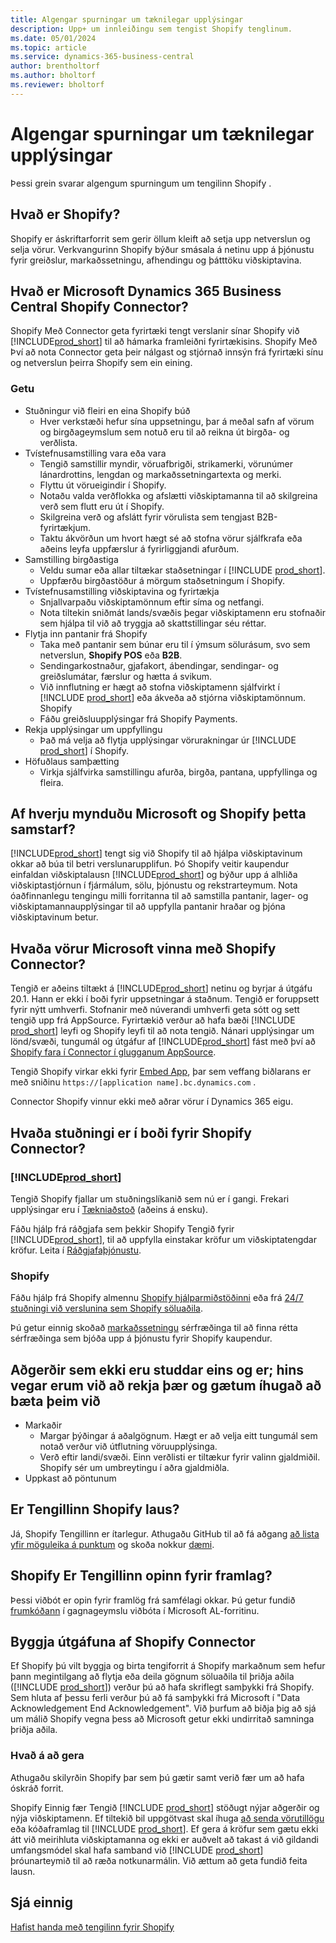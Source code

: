 ```yaml
---
title: Algengar spurningar um tæknilegar upplýsingar
description: Upp+ um innleiðingu sem tengist Shopify tenglinum.
ms.date: 05/01/2024
ms.topic: article
ms.service: dynamics-365-business-central
author: brentholtorf
ms.author: bholtorf
ms.reviewer: bholtorf
---
```


# Algengar spurningar um tæknilegar upplýsingar

Þessi grein svarar algengum spurningum um tengilinn Shopify .

## Hvað er Shopify?

Shopify er áskriftarforrit sem gerir öllum kleift að setja upp netverslun og selja vörur. Verkvangurinn Shopify býður smásala á netinu upp á þjónustu fyrir greiðslur, markaðssetningu, afhendingu og þátttöku viðskiptavina.

## Hvað er Microsoft Dynamics 365 Business Central Shopify Connector?

 Shopify Með Connector geta fyrirtæki tengt verslanir sínar Shopify við [!INCLUDE[prod_short](../includes/prod_short.md)] til að hámarka framleiðni fyrirtækisins.  Shopify Með Því að nota Connector geta þeir nálgast og stjórnað innsýn frá fyrirtæki sínu og netverslun þeirra Shopify sem ein eining.

### Getu

- Stuðningur við fleiri en eina Shopify búð
  - Hver verkstæði hefur sína uppsetningu, þar á meðal safn af vörum og birgðageymslum sem notuð eru til að reikna út birgða- og verðlista.  
- Tvístefnusamstilling vara eða vara
  - Tengið samstillir myndir, vöruafbrigði, strikamerki, vörunúmer lánardrottins, lengdan og markaðssetningartexta og merki.  
  - Flyttu út vörueigindir í Shopify.  
  - Notaðu valda verðflokka og afslætti viðskiptamanna til að skilgreina verð sem flutt eru út í Shopify.
  - Skilgreina verð og afslátt fyrir vörulista sem tengjast B2B-fyrirtækjum.
  - Taktu ákvörðun um hvort hægt sé að stofna vörur sjálfkrafa eða aðeins leyfa uppfærslur á fyrirliggjandi afurðum.
- Samstilling birgðastiga
  - Veldu sumar eða allar tiltækar staðsetningar í [!INCLUDE [prod_short](../includes/prod_short.md)].  
  - Uppfærðu birgðastöður á mörgum staðsetningum í Shopify.  
- Tvístefnusamstilling viðskiptavina og fyrirtækja
  - Snjallvarpaðu viðskiptamönnum eftir síma og netfangi.  
  - Nota tiltekin sniðmát lands/svæðis þegar viðskiptamenn eru stofnaðir sem hjálpa til við að tryggja að skattstillingar séu réttar.  
- Flytja inn pantanir frá Shopify
  - Taka með pantanir sem búnar eru til í ýmsum sölurásum, svo sem netverslun, **Shopify  POS** eða **B2B**.
  - Sendingarkostnaður, gjafakort, ábendingar, sendingar- og greiðslumátar, færslur og hætta á svikum.  
  - Við innflutning er hægt að stofna viðskiptamenn sjálfvirkt í [!INCLUDE [prod_short](../includes/prod_short.md)] eða ákveða að stjórna viðskiptamönnum. Shopify  
  - Fáðu greiðsluupplýsingar frá Shopify Payments.
- Rekja upplýsingar um uppfyllingu
  - Það má velja að flytja upplýsingar vörurakningar úr [!INCLUDE [prod_short](../includes/prod_short.md)] í Shopify.
- Höfuðlaus samþætting
  - Virkja sjálfvirka samstillingu afurða, birgða, pantana, uppfyllinga og fleira.

## Af hverju mynduðu Microsoft og Shopify þetta samstarf?

[!INCLUDE[prod_short](../includes/prod_long.md)] tengt sig við Shopify til að hjálpa viðskiptavinum okkar að búa til betri verslunarupplifun. Þó Shopify veitir kaupendur einfaldan viðskiptalausn [!INCLUDE[prod_short](../includes/prod_short.md)]  og býður upp á alhliða viðskiptastjórnun í fjármálum, sölu, þjónustu og rekstrarteymum. Nota óaðfinnanlegu tengingu milli forritanna til að samstilla pantanir, lager- og viðskiptamannaupplýsingar til að uppfylla pantanir hraðar og þjóna viðskiptavinum betur.

## Hvaða vörur Microsoft vinna með Shopify Connector?

Tengið er aðeins tiltækt á [!INCLUDE[prod_short](../includes/prod_short.md)] netinu og byrjar á útgáfu 20.1. Hann er ekki í boði fyrir uppsetningar á staðnum. Tengið er foruppsett fyrir nýtt umhverfi. Stofnanir með núverandi umhverfi geta sótt og sett tengið upp frá AppSource. Fyrirtækið verður að hafa bæði [!INCLUDE [prod_short](../includes/prod_short.md)] leyfi og Shopify leyfi til að nota tengið. Nánari upplýsingar um lönd/svæði, tungumál og útgáfur af [!INCLUDE[prod_short](../includes/prod_short.md)] fást með því að [Shopify fara í Connector í glugganum AppSource](https://go.microsoft.com/fwlink/?linkid=2196238).

Tengið Shopify virkar ekki fyrir [Embed App](/dynamics365/business-central/dev-itpro/deployment/embed-app-overview), þar sem veffang biðlarans er með sniðinu `https://[application name].bc.dynamics.com` .

Connector Shopify vinnur ekki með aðrar vörur í Dynamics 365 eigu.

## Hvaða stuðningi er í boði fyrir Shopify Connector?

### [!INCLUDE[prod_short](../includes/prod_short.md)]

Tengið Shopify fjallar um stuðningslíkanið sem nú er í gangi. Frekari upplýsingar eru í [Tækniaðstoð](/dynamics365/business-central/dev-itpro/administration//manage-technical-support) (aðeins á ensku).

Fáðu hjálp frá ráðgjafa sem þekkir Shopify Tengið fyrir [!INCLUDE[prod_short](../includes/prod_short.md)], til að uppfylla einstakar kröfur um viðskiptatengdar kröfur. Leita í [Ráðgjafaþjónustu](https://aka.ms/BCShopifyConsultant).

### Shopify

Fáðu hjálp frá Shopify almennu [Shopify hjálparmiðstöðinni](https://help.shopify.com/) eða frá [24/7 stuðningi við verslunina sem Shopify söluaðila](https://help.shopify.com/questions#/).

Þú getur einnig skoðað [markaðssetningu](https://experts.shopify.com/) sérfræðinga til að finna rétta sérfræðinga sem bjóða upp á þjónustu fyrir Shopify kaupendur.

## Aðgerðir sem ekki eru studdar eins og er; hins vegar erum við að rekja þær og gætum íhugað að bæta þeim við

- Markaðir
  - Margar þýðingar á aðalgögnum. Hægt er að velja eitt tungumál sem notað verður við útflutning vöruupplýsinga.
  - Verð eftir landi/svæði. Einn verðlisti er tiltækur fyrir valinn gjaldmiðil. Shopify sér um umbreytingu í aðra gjaldmiðla.
- Uppkast að pöntunum

## Er Tengillinn Shopify laus?

Já, Shopify Tengillinn er ítarlegur. Athugaðu GitHub til að fá aðgang [að lista yfir möguleika á punktum](https://github.com/microsoft/ALAppExtensions/tree/main/Apps/W1/Shopify) og skoða nokkur [dæmi](/dynamics365/business-central/dev-itpro/developer/devenv-extending-shopify).

##  Shopify Er Tengillinn opinn fyrir framlag?

Þessi viðbót er opin fyrir framlög frá samfélagi okkar. Þú getur fundið [frumkóðann](https://github.com/microsoft/ALAppExtensions/tree/main/Apps/W1/Shopify) í gagnageymslu viðbóta í Microsoft AL-forritinu.

## Byggja útgáfuna af Shopify Connector

Ef Shopify þú vilt byggja og birta tengiforrit á Shopify markaðnum sem hefur þann megintilgang að flytja eða deila gögnum söluaðila til þriðja aðila ([!INCLUDE [prod_short](../includes/prod_short.md)]) verður þú að hafa skriflegt samþykki frá Shopify. Sem hluta af þessu ferli verður þú að fá samþykki frá Microsoft í "Data Acknowledgement End Acknowledgement". Við þurfum að biðja þig að sjá um málið Shopify vegna þess að Microsoft getur ekki undirritað samninga þriðja aðila.

### Hvað á að gera

Athugaðu skilyrðin Shopify þar sem þú gætir samt verið fær um að hafa óskráð forrit.

 Shopify Einnig fær Tengið [!INCLUDE [prod_short](../includes/prod_short.md)] stöðugt nýjar aðgerðir og nýja viðskiptamenn. Ef tiltekið bil uppgötvast skal íhuga [að senda vörutillögu](https://aka.ms/bcideas) eða kóðaframlag til [!INCLUDE [prod_short](../includes/prod_short.md)]. Ef gera á kröfur sem gætu ekki átt við meirihluta viðskiptamanna og ekki er auðvelt að takast á við gildandi umfangsmódel skal hafa samband við [!INCLUDE [prod_short](../includes/prod_short.md)] þróunarteymið til að ræða notkunarmálin. Við ættum að geta fundið feita lausn.

## Sjá einnig

[Hafist handa með tengilinn fyrir Shopify](get-started.md)  
